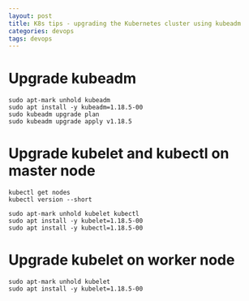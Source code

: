 ```yaml
---
layout: post
title: K8s tips - upgrading the Kubernetes cluster using kubeadm
categories: devops
tags: devops
---
```


# Upgrade kubeadm

```
sudo apt-mark unhold kubeadm
sudo apt install -y kubeadm=1.18.5-00
sudo kubeadm upgrade plan
sudo kubeadm upgrade apply v1.18.5
```

# Upgrade kubelet and kubectl on master node

```
kubectl get nodes
kubectl version --short

sudo apt-mark unhold kubelet kubectl
sudo apt install -y kubelet=1.18.5-00
sudo apt install -y kubectl=1.18.5-00
```

# Upgrade kubelet on worker node

```
sudo apt-mark unhold kubelet
sudo apt install -y kubelet=1.18.5-00
```